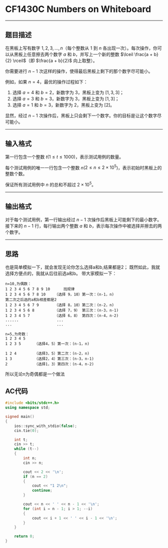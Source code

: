 # CF1430C Numbers on Whiteboard

*************************
## 题目描述

在黑板上写有数字 $1, 2, 3, \dots, n$（每个整数从 $1$ 到 $n$ 各出现一次）。每次操作，你可以从黑板上任意擦去两个数字 $a$ 和 $b$，并写上一个新的整数 $\lceil \frac{a + b}{2} \rceil$（即 $\frac{a + b}{2}$ 向上取整）。

你需要进行 $n-1$ 次这样的操作，使得最后黑板上剩下的那个数字尽可能小。

例如，如果 $n = 4$，最优的操作过程如下：

1. 选择 $a = 4$ 和 $b = 2$，新数字为 $3$，黑板上变为 $[1, 3, 3]$；
2. 选择 $a = 3$ 和 $b = 3$，新数字为 $3$，黑板上变为 $[1, 3]$；
3. 选择 $a = 1$ 和 $b = 3$，新数字为 $2$，黑板上变为 $[2]$。

显然，经过 $n-1$ 次操作后，黑板上只会剩下一个数字。你的目标是让这个数字尽可能小。

*************************
## 输入格式

第一行包含一个整数 $t$($1 \le t \le 1000$)，表示测试用例的数量。

每个测试用例的唯一一行包含一个整数 $n$($2 \le n \le 2 \times 10^5$)，表示初始时黑板上的整数个数。

保证所有测试用例中 $n$ 的总和不超过 $2 \times 10^5$。

*************************
## 输出格式

对于每个测试用例，第一行输出经过 $n-1$ 次操作后黑板上可能剩下的最小数字。接下来的 $n-1$ 行，每行输出两个整数 $a$ 和 $b$，表示每次操作中被选择并擦去的两个数字。

*************************
## 思路
也是简单模拟一下，就会发现无论你怎么选择a和b,结果都是2；
既然如此，我就选择方便点的，我就从后往前选a和b。
带大家模拟一下：
```
n=10,为偶数：
1 2 3 4 5 6 7 8 9 10      找规律
1 2 3 4 5 6 7 8 10    （选择 9，10）第一次：(n-1，n)
第二次之后选的a和b相差都是2
1 2 3 4 5 6 7 9       （选择 8，10）第二次：(n-2，n)
1 2 3 4 5 6 8         （选择 7，9） 第三次：(n-3，n-1)
1 2 3 4 5 7           （选择 6，8） 第四次：(n-4，n-2)
......                 ...
...                    ...
```

```
n=5,为奇数：
1 2 3 4 5
1 2 3 5      （选择4，5）第一次：(n-1，n)

1 2 4        （选择3，5）第二次：(n-2，n)
1 3          （选择2，4）第三次：(n-3，n-1)
2            （选择1，3）第四次：(n-4，n-2)
```
所以无论n为奇偶都是一个做法

## AC代码
```cpp
#include <bits/stdc++.h>
using namespace std;

signed main()
{
    ios::sync_with_stdio(false);
    cin.tie(0);

    int t;
    cin >> t;
    while (t--)
    {
        int n;
        cin >> n;

        cout << 2 << '\n';
        if (n == 2)
        {
            cout << "1 2\n";
            continue;
        }

        cout << n << ' ' << n - 1 << '\n';
        for (int i = n - 1; i > 1; --i)
        {
            cout << i + 1 << ' ' << i - 1 << '\n';
        }
    }

    return 0;
}

```